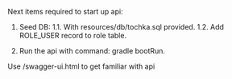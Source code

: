

Next items required to start up api:

1. Seed DB:
1.1. With resources/db/tochka.sql provided.
1.2. Add ROLE_USER record to role table.

2. Run the api with command: gradle bootRun.

Use /swagger-ui.html to get familiar with api